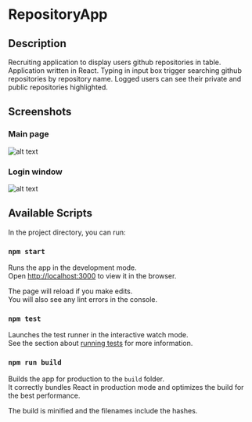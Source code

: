 # RepositoryApp

## Description
Recruiting application to display users github repositories in table. Application written in React. Typing in input box trigger searching github repositories by repository name. Logged users can see their private and public repositories highlighted.

## Screenshots
### Main page
![alt text](https://raw.githubusercontent.com/micavanco/Repository/master/src/assets/main.png)
### Login window
![alt text](https://raw.githubusercontent.com/micavanco/Repository/master/src/assets/login.png)

## Available Scripts

In the project directory, you can run:

### `npm start`

Runs the app in the development mode.<br />
Open [http://localhost:3000](http://localhost:3000) to view it in the browser.

The page will reload if you make edits.<br />
You will also see any lint errors in the console.

### `npm test`

Launches the test runner in the interactive watch mode.<br />
See the section about [running tests](https://facebook.github.io/create-react-app/docs/running-tests) for more information.

### `npm run build`

Builds the app for production to the `build` folder.<br />
It correctly bundles React in production mode and optimizes the build for the best performance.

The build is minified and the filenames include the hashes.<br />
